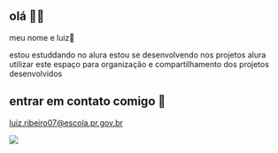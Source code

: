 ## olá 🦸‍♂️

meu nome e luiz🐴

estou estuddando no alura 
estou se desenvolvendo nos projetos alura
utilizar este espaço para organização e compartilhamento dos projetos desenvolvidos 

## entrar em contato comigo 📧

luiz.ribeiro07@escola.pr.gov.br


![](https://tenor.com/pt-BR/view/gta-5-trevor-love-trevor-petpet-gif-10514317170232445438)
